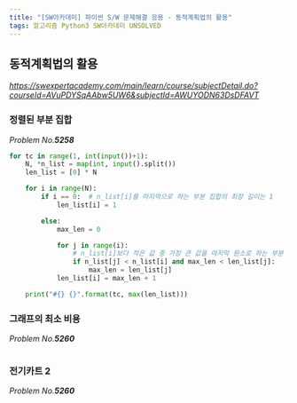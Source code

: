 ```yaml
---
title: "[SW아카데미] 파이썬 S/W 문제해결 응용 - 동적계획법의 활용"
tags: 알고리즘 Python3 SW아카데미 UNSOLVED
---
```


## 동적계획법의 활용

*<https://swexpertacademy.com/main/learn/course/subjectDetail.do?courseId=AVuPDYSqAAbw5UW6&subjectId=AWUYODN63DsDFAVT>*

### 정렬된 부분 집합

*Problem No.**5258***

``` python
for tc in range(1, int(input())+1):
    N, *n_list = map(int, input().split())
    len_list = [0] * N

    for i in range(N):
        if i == 0:  # n_list[i]를 마지막으로 하는 부분 집합의 최장 길이는 1
            len_list[i] = 1

        else:
            max_len = 0

            for j in range(i):
                # n_list[i]보다 작은 값 중 가장 큰 값을 마지막 원소로 하는 부분 집합의 최장 길이 탐색
                if n_list[j] < n_list[i] and max_len < len_list[j]:
                    max_len = len_list[j]
            len_list[i] = max_len + 1

    print("#{} {}".format(tc, max(len_list)))
```

### 그래프의 최소 비용

*Problem No.**5260***

``` python

```

### 전기카트 2

*Problem No.**5260***

``` python

```